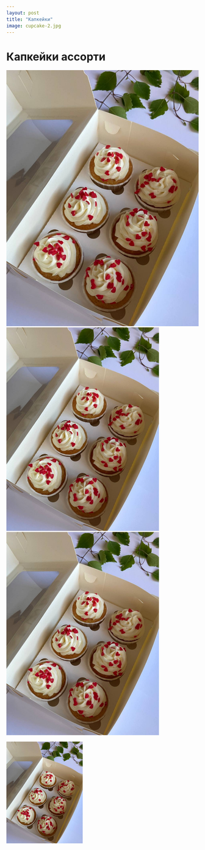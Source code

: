 ```yaml
---
layout: post
title: "Капкейки"
image: cupcake-2.jpg
---
```


# Капкейки ассорти 

![alt text](\assets\img\cupcake-1.jpg "Cupcake")
<img src="\assets\img\cupcake-1.jpg" alt="drawing" width="400"/><img src="\assets\img\cupcake-1.jpg" alt="drawing" width="400"/>

<img src="\assets\img\cupcake-1.jpg" alt="drawing" style="width:200px;"/>